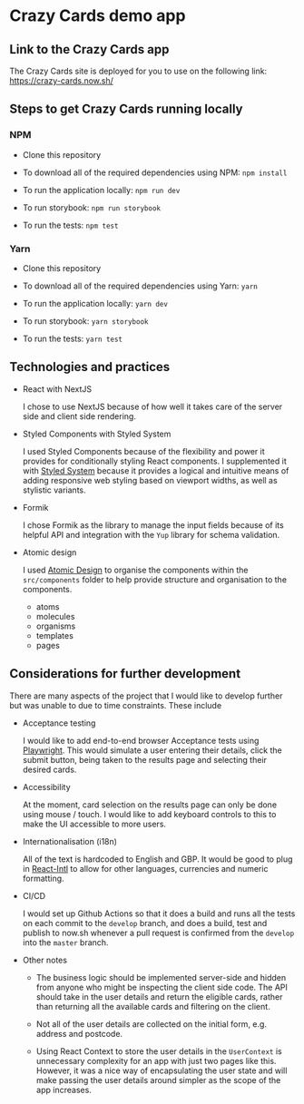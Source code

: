 # Crazy Cards demo app

## Link to the Crazy Cards app

The Crazy Cards site is deployed for you to use on the following link: https://crazy-cards.now.sh/

## Steps to get Crazy Cards running locally

### NPM

- Clone this repository

- To download all of the required dependencies using NPM:
  `npm install`

- To run the application locally:
  `npm run dev`

- To run storybook:
  `npm run storybook`

- To run the tests:
  `npm test`

### Yarn

- Clone this repository

- To download all of the required dependencies using Yarn:
  `yarn`

- To run the application locally:
  `yarn dev`

- To run storybook:
  `yarn storybook`

- To run the tests:
  `yarn test`

## Technologies and practices

- React with NextJS

  I chose to use NextJS because of how well it takes care of the server side and client side rendering.

- Styled Components with Styled System

  I used Styled Components because of the flexibility and power it provides for conditionally styling React components. I supplemented it with [Styled System](https://styled-system.com/) because it provides a logical and intuitive means of adding responsive web styling based on viewport widths, as well as stylistic variants.

- Formik

  I chose Formik as the library to manage the input fields because of its helpful API and integration with the `Yup` library for schema validation.

- Atomic design

  I used [Atomic Design](https://bradfrost.com/blog/post/atomic-web-design/) to organise the components within the `src/components` folder to help provide structure and organisation to the components.

  - atoms
  - molecules
  - organisms
  - templates
  - pages

## Considerations for further development

There are many aspects of the project that I would like to develop further but was unable to due to time constraints. These include

- Acceptance testing

  I would like to add end-to-end browser Acceptance tests using [Playwright](https://github.com/microsoft/playwright). This would simulate a user entering their details, click the submit button, being taken to the results page and selecting their desired cards.

- Accessibility

  At the moment, card selection on the results page can only be done using mouse / touch. I would like to add keyboard controls to this to make the UI accessible to more users.

- Internationalisation (i18n)

  All of the text is hardcoded to English and GBP. It would be good to plug in [React-Intl](https://github.com/formatjs/react-intl) to allow for other languages, currencies and numeric formatting.
  
- CI/CD 

  I would set up Github Actions so that it does a build and runs all the tests on each commit to the `develop` branch, and does a build, test and publish to now.sh whenever a pull request is confirmed from the `develop` into the `master` branch.  
  
- Other notes

  - The business logic should be implemented server-side and hidden from anyone who might be inspecting the client side code. The API should take in the user details and return the eligible cards, rather than returning all the available cards and filtering on the client.
   
  - Not all of the user details are collected on the initial form, e.g. address and postcode.
  
  - Using React Context to store the user details in the `UserContext` is unnecessary complexity for an app with just two pages like this. However, it was a nice way of encapsulating the user state and will make passing the user details around simpler as the scope of the app increases.

